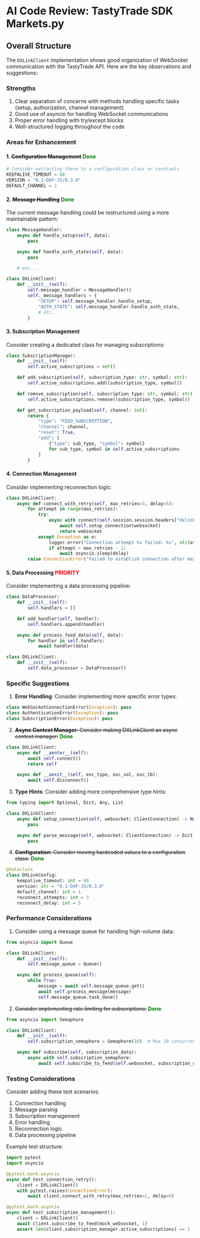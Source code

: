 # AI Code Review: TastyTrade SDK Markets.py

## Overall Structure
The `DXLinkClient` implementation shows good organization of WebSocket communication with the TastyTrade API. Here are the key observations and suggestions:

### Strengths
1. Clear separation of concerns with methods handling specific tasks (setup, authorization, channel management)
2. Good use of asyncio for handling WebSocket communications
3. Proper error handling with try/except blocks
4. Well-structured logging throughout the code

### Areas for Enhancement

#### 1. ~~Configuration Management~~ **<span style="color:green">Done</span>**
```python
# Consider extracting these to a configuration class or constants
KEEPALIVE_TIMEOUT = 60
VERSION = "0.1-DXF-JS/0.3.0"
DEFAULT_CHANNEL = 1
```

#### 2. ~~Message Handling~~ **<span style="color:green">Done</span>**
The current message handling could be restructured using a more maintainable pattern:

```python
class MessageHandler:
    async def handle_setup(self, data):
        pass

    async def handle_auth_state(self, data):
        pass

    # etc...

class DXLinkClient:
    def __init__(self):
        self.message_handler = MessageHandler()
        self._message_handlers = {
            "SETUP": self.message_handler.handle_setup,
            "AUTH_STATE": self.message_handler.handle_auth_state,
            # etc...
        }
```

#### 3. Subscription Management
Consider creating a dedicated class for managing subscriptions:

```python
class SubscriptionManager:
    def __init__(self):
        self.active_subscriptions = set()

    def add_subscription(self, subscription_type: str, symbol: str):
        self.active_subscriptions.add((subscription_type, symbol))

    def remove_subscription(self, subscription_type: str, symbol: str):
        self.active_subscriptions.remove((subscription_type, symbol))

    def get_subscription_payload(self, channel: int):
        return {
            "type": "FEED_SUBSCRIPTION",
            "channel": channel,
            "reset": True,
            "add": [
                {"type": sub_type, "symbol": symbol}
                for sub_type, symbol in self.active_subscriptions
            ]
        }
```

#### 4. Connection Management
Consider implementing reconnection logic:

```python
class DXLinkClient:
    async def connect_with_retry(self, max_retries=3, delay=5):
        for attempt in range(max_retries):
            try:
                async with connect(self.session.session.headers["dxlink-url"]) as websocket:
                    await self.setup_connection(websocket)
                    return websocket
            except Exception as e:
                logger.error("Connection attempt %s failed: %s", str(attempt + 1), e)
                if attempt < max_retries - 1:
                    await asyncio.sleep(delay)
        raise ConnectionError("Failed to establish connection after maximum retries")
```
#### 5. Data Processing **<span style="color:red">PRIORITY</span>**
Consider implementing a data processing pipeline:

```python
class DataProcessor:
    def __init__(self):
        self.handlers = []

    def add_handler(self, handler):
        self.handlers.append(handler)

    async def process_feed_data(self, data):
        for handler in self.handlers:
            await handler(data)

class DXLinkClient:
    def __init__(self):
        self.data_processor = DataProcessor()
```


### Specific Suggestions

1. **Error Handling**: Consider implementing more specific error types:
```python
class WebSocketConnectionError(Exception): pass
class AuthenticationError(Exception): pass
class SubscriptionError(Exception): pass
```

2. ~~**Async Context Manager**: Consider making DXLinkClient an async context manager:~~ **<span style="color:green">Done</span>**
```python
class DXLinkClient:
    async def __aenter__(self):
        await self.connect()
        return self

    async def __aexit__(self, exc_type, exc_val, exc_tb):
        await self.disconnect()
```

3. **Type Hints**: Consider adding more comprehensive type hints:
```python
from typing import Optional, Dict, Any, List

class DXLinkClient:
    async def setup_connection(self, websocket: ClientConnection) -> None:
        pass

    async def parse_message(self, websocket: ClientConnection) -> Dict[str, Any]:
        pass
```

4. ~~**Configuration**: Consider moving hardcoded values to a configuration class:~~ **<span style="color:green">Done</span>**
```python
@dataclass
class DXLinkConfig:
    keepalive_timeout: int = 60
    version: str = "0.1-DXF-JS/0.3.0"
    default_channel: int = 1
    reconnect_attempts: int = 3
    reconnect_delay: int = 5
```

### Performance Considerations

1. Consider using a message queue for handling high-volume data:
```python
from asyncio import Queue

class DXLinkClient:
    def __init__(self):
        self.message_queue = Queue()

    async def process_queue(self):
        while True:
            message = await self.message_queue.get()
            await self.process_message(message)
            self.message_queue.task_done()
```

2. ~~Consider implementing rate limiting for subscriptions:~~  **<span style="color:green">Done</span>**
```python
from asyncio import Semaphore

class DXLinkClient:
    def __init__(self):
        self.subscription_semaphore = Semaphore(10)  # Max 10 concurrent subscriptions

    async def subscribe(self, subscription_data):
        async with self.subscription_semaphore:
            await self.subscribe_to_feed(self.websocket, subscription_data)
```

### Testing Considerations

Consider adding these test scenarios:
1. Connection handling
2. Message parsing
3. Subscription management
4. Error handling
5. Reconnection logic
6. Data processing pipeline

Example test structure:
```python
import pytest
import asyncio

@pytest.mark.asyncio
async def test_connection_retry():
    client = DXLinkClient()
    with pytest.raises(ConnectionError):
        await client.connect_with_retry(max_retries=1, delay=0)

@pytest.mark.asyncio
async def test_subscription_management():
    client = DXLinkClient()
    await client.subscribe_to_feed(mock_websocket, 1)
    assert len(client.subscription_manager.active_subscriptions) == 1
```
